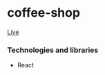 # coffee-shop

[Live](https://coffee-shop-page.netlify.com/)

### Technologies and libraries

- React

